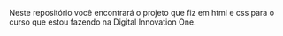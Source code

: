 Neste repositório você encontrará o projeto que fiz em html e css para o curso que estou fazendo na Digital Innovation One.
